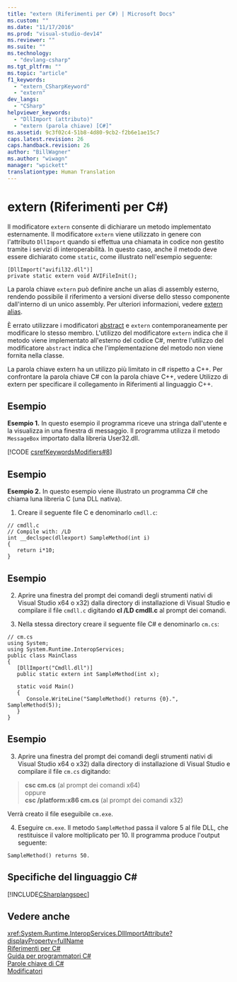 ```yaml
---
title: "extern (Riferimenti per C#) | Microsoft Docs"
ms.custom: ""
ms.date: "11/17/2016"
ms.prod: "visual-studio-dev14"
ms.reviewer: ""
ms.suite: ""
ms.technology: 
  - "devlang-csharp"
ms.tgt_pltfrm: ""
ms.topic: "article"
f1_keywords: 
  - "extern_CSharpKeyword"
  - "extern"
dev_langs: 
  - "CSharp"
helpviewer_keywords: 
  - "DllImport (attributo)"
  - "extern (parola chiave) [C#]"
ms.assetid: 9c3f02c4-51b8-4d80-9cb2-f2b6e1ae15c7
caps.latest.revision: 26
caps.handback.revision: 26
author: "BillWagner"
ms.author: "wiwagn"
manager: "wpickett"
translationtype: Human Translation
---
```

# extern (Riferimenti per C#)
Il modificatore `extern` consente di dichiarare un metodo implementato esternamente.  Il modificatore `extern` viene utilizzato in genere con l'attributo `DllImport` quando si effettua una chiamata in codice non gestito tramite i servizi di interoperabilità.  In questo caso, anche il metodo deve essere dichiarato come `static`, come illustrato nell'esempio seguente:  
  
```  
[DllImport("avifil32.dll")]  
private static extern void AVIFileInit();  
```  
  
 La parola chiave `extern` può definire anche un alias di assembly esterno, rendendo possibile il riferimento a versioni diverse dello stesso componente dall'interno di un unico assembly.  Per ulteriori informazioni, vedere [extern alias](../../../csharp/language-reference/keywords/extern-alias.md).  
  
 È errato utilizzare i modificatori [abstract](../../../csharp/language-reference/keywords/abstract.md) e `extern` contemporaneamente per modificare lo stesso membro.  L'utilizzo del modificatore `extern` indica che il metodo viene implementato all'esterno del codice C\#, mentre l'utilizzo del modificatore `abstract` indica che l'implementazione del metodo non viene fornita nella classe.  
  
 La parola chiave extern ha un utilizzo più limitato in c\# rispetto a C\+\+.  Per confrontare la parola chiave C\# con la parola chiave C\+\+, vedere Utilizzo di extern per specificare il collegamento in Riferimenti al linguaggio C\+\+.  
  
## Esempio  
 **Esempio 1.** In questo esempio il programma riceve una stringa dall'utente e la visualizza in una finestra di messaggio.  Il programma utilizza il metodo `MessageBox` importato dalla libreria User32.dll.  
  
 [!CODE [csrefKeywordsModifiers#8](../CodeSnippet/VS_Snippets_VBCSharp/csrefKeywordsModifiers#8)]  
  
## Esempio  
 **Esempio 2.** In questo esempio viene illustrato un programma C\# che chiama luna libreria C \(una DLL nativa\).  
  
 1.  Creare il seguente file C e denominarlo `cmdll.c`:  
  
```  
// cmdll.c  
// Compile with: /LD  
int __declspec(dllexport) SampleMethod(int i)  
{  
   return i*10;  
}  
```  
  
## Esempio  
 2.  Aprire una finestra del prompt dei comandi degli strumenti nativi di Visual Studio x64 o x32\) dalla directory di installazione di Visual Studio e compilare il file `cmdll.c` digitando **cl \/LD cmdll.c** al prompt dei comandi.  
  
 3.  Nella stessa directory creare il seguente file C\# e denominarlo `cm.cs`:  
  
```  
// cm.cs  
using System;  
using System.Runtime.InteropServices;  
public class MainClass   
{  
   [DllImport("Cmdll.dll")]  
   public static extern int SampleMethod(int x);  
  
   static void Main()   
   {  
      Console.WriteLine("SampleMethod() returns {0}.", SampleMethod(5));  
   }  
}  
```  
  
## Esempio  
 3.  Aprire una finestra del prompt dei comandi degli strumenti nativi di Visual Studio x64 o x32\) dalla directory di installazione di Visual Studio e compilare il file `cm.cs` digitando:  
  
> **csc cm.cs** \(al prompt dei comandi x64\)   
>  oppure  
> **csc \/platform:x86 cm.cs** \(al prompt dei comandi x32\)  
  
 Verrà creato il file eseguibile `cm.exe`.  
  
 4.  Eseguire `cm.exe`.  Il metodo `SampleMethod` passa il valore 5 al file DLL, che restituisce il valore moltiplicato per 10. Il programma produce l'output seguente:  
  
```  
SampleMethod() returns 50.  
```  
  
## Specifiche del linguaggio C\#  
 [!INCLUDE[CSharplangspec](../../../csharp/language-reference/keywords/includes/csharplangspec_md.md)]  
  
## Vedere anche  
 <xref:System.Runtime.InteropServices.DllImportAttribute?displayProperty=fullName>   
 [Riferimenti per C\#](../../../csharp/language-reference/index.md)   
 [Guida per programmatori C\#](../../../csharp/programming-guide/index.md)   
 [Parole chiave di C\#](../../../csharp/language-reference/keywords/index.md)   
 [Modificatori](../../../csharp/language-reference/keywords/modifiers.md)